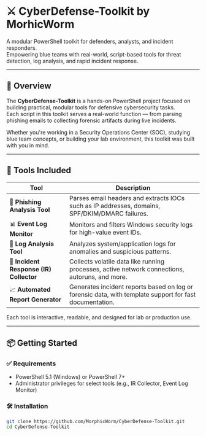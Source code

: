 # ⚔️ CyberDefense-Toolkit by MorhicWorm

A modular PowerShell toolkit for defenders, analysts, and incident responders.  
Empowering blue teams with real-world, script-based tools for threat detection, log analysis, and rapid incident response.

---

## 🧭 Overview

The **CyberDefense-Toolkit** is a hands-on PowerShell project focused on building practical, modular tools for defensive cybersecurity tasks.  
Each script in this toolkit serves a real-world function — from parsing phishing emails to collecting forensic artifacts during live incidents.

Whether you're working in a Security Operations Center (SOC), studying blue team concepts, or building your lab environment, this toolkit was built with you in mind.

---

## 🔧 Tools Included

| Tool | Description |
|------|-------------|
| 📨 **Phishing Analysis Tool** | Parses email headers and extracts IOCs such as IP addresses, domains, SPF/DKIM/DMARC failures. |
| 📊 **Event Log Monitor** | Monitors and filters Windows security logs for high-value event IDs. |
| 📑 **Log Analysis Tool** | Analyzes system/application logs for anomalies and suspicious patterns. |
| 🚨 **Incident Response (IR) Collector** | Collects volatile data like running processes, active network connections, autoruns, and more. |
| 📈 **Automated Report Generator** | Generates incident reports based on log or forensic data, with template support for fast documentation. |

Each tool is interactive, readable, and designed for lab or production use.

---

## 📦 Getting Started

### ✅ Requirements
- PowerShell 5.1 (Windows) or PowerShell 7+
- Administrator privileges for select tools (e.g., IR Collector, Event Log Monitor)

### 🛠️ Installation
```bash
git clone https://github.com/MorphicWorm/CyberDefense-Toolkit.git
cd CyberDefense-Toolkit
